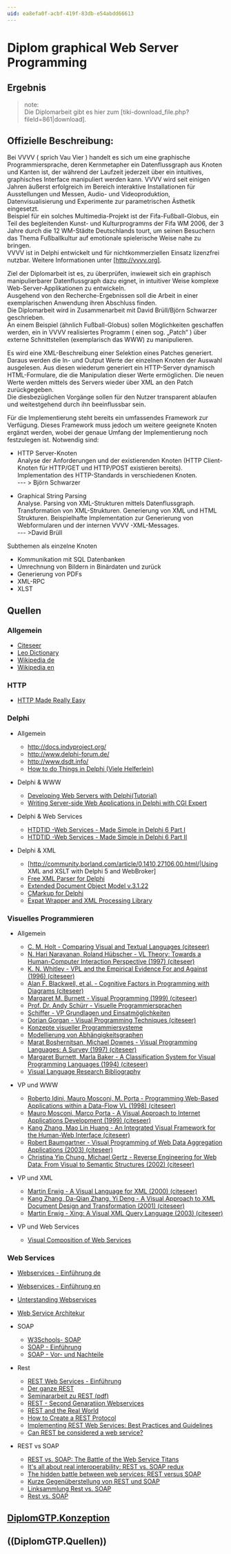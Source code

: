 ```yaml
---
uid: ea8efa0f-acbf-419f-83db-e54abdd66613
---
```


# Diplom graphical Web Server Programming
## Ergebnis
>note:  
Die Diplomarbeit gibt es hier zum [tiki-download_file.php?fileId=861|download].   
  


## Offizielle Beschreibung:
Bei VVVV ( sprich Vau Vier ) handelt es sich um eine graphische Programmiersprache, deren Kernmetapher ein Datenflussgraph aus Knoten und Kanten ist, der während der Laufzeit jederzeit über ein intuitives, graphisches Interface manipuliert werden kann. VVVV wird seit einigen Jahren äußerst erfolgreich im Bereich interaktive Installationen für Ausstellungen und Messen, Audio- und Videoproduktion, Datenvisualisierung und Experimente zur parametrischen Ästhetik eingesetzt.  
Beispiel für ein solches Multimedia-Projekt ist der Fifa-Fußball-Globus, ein Teil des begleitenden Kunst- und Kulturprogramms der Fifa WM 2006, der 3 Jahre durch die 12 WM-Städte Deutschlands tourt, um seinen Besuchern das Thema Fußballkultur auf emotionale spielerische Weise nahe zu bringen.  
VVVV ist in Delphi entwickelt und für nichtkommerziellen Einsatz lizenzfrei nutzbar. Weitere Informationen unter [http://vvvv.org].  

Ziel der Diplomarbeit ist es, zu überprüfen, inwieweit sich ein graphisch manipulierbarer Datenflussgraph dazu eignet, in intuitiver Weise komplexe Web-Server-Applikationen zu entwickeln.   
Ausgehend von den Recherche-Ergebnissen soll die Arbeit in einer exemplarischen Anwendung ihren Abschluss finden.  
Die Diplomarbeit wird in Zusammenarbeit mit David Brüll/Björn Schwarzer geschrieben.  
An einem Beispiel (ähnlich Fußball-Globus) sollen Möglichkeiten geschaffen werden, ein in VVVV realisiertes Programm ( einen sog. „Patch“ ) über externe Schnittstellen (exemplarisch das WWW) zu manipulieren.  
 
Es wird eine XML-Beschreibung einer Selektion eines Patches generiert. Daraus werden die In- und Output Werte der einzelnen Knoten der Auswahl ausgelesen. Aus diesen wiederum generiert ein HTTP-Server dynamisch HTML-Formulare, die die Manipulation dieser Werte ermöglichen. Die neuen Werte werden mittels des Servers wieder über XML an den Patch zurückgegeben.  
Die diesbezüglichen Vorgänge sollen für den Nutzer transparent ablaufen und weitestgehend durch ihn beeinflussbar sein.  

Für die Implementierung steht bereits ein umfassendes Framework zur Verfügung. Dieses Framework muss jedoch um weitere geeignete Knoten ergänzt werden, wobei der genaue Umfang der Implementierung noch festzulegen ist. Notwendig sind:  

* HTTP Server-Knoten   
Analyse der Anforderungen und der existierenden Knoten (HTTP Client-Knoten für HTTP/GET und HTTP/POST existieren bereits). Implementation des HTTP-Standards in verschiedenen Knoten.   
--- > Björn Schwarzer  

* Graphical String Parsing  
Analyse. Parsing von XML-Strukturen mittels Datenflussgraph. Transformation von XML-Strukturen. Generierung von XML und HTML Strukturen. Beispielhafte Implementation zur Generierung von Webformularen und der internen VVVV -XML-Messages.   
--- >David Brüll  

Subthemen als einzelne Knoten  
* Kommunikation mit SQL Datenbanken  
* Umrechnung von Bildern in Binärdaten und zurück  
* Generierung von PDFs  
* XML-RPC  
* XLST 

## Quellen

### Allgemein
* <a href="http://citeseer.ist.psu.edu" class="extURL" target="_blank">Citeseer</a>  
* <a href="http://dict.leo.org" class="extURL" target="_blank">Leo Dictionary</a>  
* <a href="http://de.wikipedia.org" class="extURL" target="_blank">Wikipedia de</a>  
* <a href="http://en.wikipedia.org" class="extURL" target="_blank">Wikipedia en</a>  

### HTTP
* <a href="http://www.jmarshall.com/easy/http/" class="extURL" target="_blank">HTTP Made Really Easy</a>  

### Delphi
* Allgemein  
  * <a href="http://docs.indyproject.org/" class="extURL" target="_blank">http://docs.indyproject.org/</a>  
  * <a href="http://www.delphi-forum.de/" class="extURL" target="_blank">http://www.delphi-forum.de/</a>  
  * <a href="http://www.dsdt.info/" class="extURL" target="_blank">http://www.dsdt.info/</a>  
  * <a href="http://www.howtodothings.com/ViewSubCategory.aspx?SubCategory=41&PageNumber=0" class="extURL" target="_blank">How to do Things in Delphi (Viele Helferlein)</a>  

* Delphi & WWW  
  * <a href="http://www.prestwood.com/community/delphi/info/delphi_web_servers.asp" class="extURL" target="_blank">Developing Web Servers with Delphi(Tutorial)</a>  
  * <a href="http://www.adug.org.au/PastMeetings/Presentations/GlennLawrenceFeb98/Default.html" class="extURL" target="_blank">Writing Server-side Web Applications in Delphi with CGI Expert</a>  

* Delphi & Web Services  
  * <a href="http://www.howtodothings.com/ViewArticle.aspx?Article=312" class="extURL" target="_blank">HTDTID -Web Services - Made Simple in Delphi 6 Part I</a>  
  * <a href="http://www.howtodothings.com/ViewArticle.aspx?Article=276" class="extURL" target="_blank">HTDTID -Web Services - Made Simple in Delphi 6 Part II</a>  

* Delphi & XML  
  * [http://community.borland.com/article/0,1410,27106,00.html/|Using XML and XSLT with Delphi 5 and WebBroker]  
  * <a href="http://www.destructor.de/xmlparser/download.htm" class="extURL" target="_blank">Free XML Parser for Delphi</a>  
  * <a href="http://www.philo.de/xml/dom/index_de.shtml" class="extURL" target="_blank">Extended Document Object Model v.3.1.22</a>  
  * <a href="http://www.firstobject.com/dn_markdelphi.htm" class="extURL" target="_blank">CMarkup for Delphi</a>  
  * <a href="http://xml.defined.net/sax/expat/" class="extURL" target="_blank">Expat Wrapper and XML Processing Library</a>  


### Visuelles Programmieren
* Allgemein  
  * <a href="http://citeseer.ist.psu.edu/63891.html" class="extURL" target="_blank"> C. M. Holt - Comparing Visual and Textual Languages (citeseer)</a>  
  * <a href="http://citeseer.ist.psu.edu/narayanan97visual.html" class="extURL" target="_blank">N. Hari Narayanan, Roland Hübscher - VL Theory: Towards a Human-Computer Interaction Perspective (1997) (citeseer)</a>  
  * <a href="http://citeseer.ist.psu.edu/whitley96visual.html" class="extURL" target="_blank">K. N. Whitley - VPL and the Empirical Evidence For and Against (1996) (citeseer)</a>  
  * <a href="http://citeseer.ist.psu.edu/375325.html" class="extURL" target="_blank"> Alan F. Blackwell, et al. - Cognitive Factors in Programming with Diagrams (citeseer)</a>  
  * <a href="http://citeseer.ist.psu.edu/burnett99visual.html" class="extURL" target="_blank">Margaret M. Burnett - Visual Programming (1999) (citeseer)</a>  
  * <a href="http://www2-data.informatik.unibw-muenchen.de/Lectures/WT2001/VL/VL.html" class="extURL" target="_blank">Prof. Dr. Andy Schürr - Visuelle Programmiersprachen</a>  
  * <a href="http://www.schiffer.at/vp/html/index.html" class="extURL" target="_blank">Schiffer - VP Grundlagen und Einsatmöglichkeiten</a>  
  * <a href="http://citeseer.ist.psu.edu/405810.html" class="extURL" target="_blank">Dorian Gorgan - Visual Programming Techniques (citeseer)</a>  
  * <a href="http://rw4.cs.uni-sb.de/~kerren/lehre/seminar/ss99/2/Uebersicht.html" class="extURL" target="_blank">Konzepte visueller Programmiersysteme</a>  
  * <a href="http://www-sfb288.math.tu-berlin.de/~armin/study/stud.html" class="extURL" target="_blank">Modellierung von Abhängigkeitsgraphen</a>  
  * <a href="http://citeseer.ist.psu.edu/boshernitsan97visual.html" class="extURL" target="_blank"> Marat Boshernitsan, Michael Downes - Visual Programming Languages: A Survey (1997) (citeseer)</a>  
  * <a href="http://citeseer.ist.psu.edu/burnett94classification.html" class="extURL" target="_blank">Margaret Burnett, Marla Baker - A Classification System for Visual Programming Languages (1994)  (citeseer)</a>  
  * <a href="http://web.engr.oregonstate.edu/~burnett/vpl.html" class="extURL" target="_blank">Visual Language Research Bibliography</a>  

* VP und WWW  
  * <a href="http://citeseer.ist.psu.edu/idini98programming.html" class="extURL" target="_blank"> Roberto Idini, Mauro Mosconi, M. Porta - Programming Web-Based Applications within a Data-Flow VL (1998) (citeseer)</a>  
  * <a href="http://citeseer.ist.psu.edu/mosconi99visual.html" class="extURL" target="_blank"> Mauro Mosconi, Marco Porta - A Visual Approach to Internet Applications Development (1999) (citeseer)</a>  
  * <a href="http://citeseer.ist.psu.edu/573237.html" class="extURL" target="_blank"> Kang Zhang, Mao Lin Huang - An Integrated Visual Framework for the Human-Web Interface (citeseer)</a>  
  * <a href="http://citeseer.ist.psu.edu/baumgartner03visual.html" class="extURL" target="_blank">Robert Baumgartner - Visual Programming of Web Data Aggregation Applications (2003) (citeseer)</a>  
  * <a href="http://citeseer.ist.psu.edu/chung02reverse.html" class="extURL" target="_blank"> Christina Yip Chung, Michael Gertz - Reverse Engineering for Web Data: From Visual to Semantic Structures (2002) (citeseer)</a>  

* VP und XML  
  * <a href="http://citeseer.ist.psu.edu/erwig00visual.html" class="extURL" target="_blank">Martin Erwig - A Visual Language for XML (2000) (citeseer)</a>  
  * <a href="http://citeseer.ist.psu.edu/zhang01visual.html" class="extURL" target="_blank"> Kang Zhang, Da-Qian Zhang, Yi Deng - A Visual Approach to XML Document Design and Transformation (2001) (citeseer)</a>  
  * <a href="http://citeseer.ist.psu.edu/erwig03xing.html" class="extURL" target="_blank">Martin Erwig - Xing: A Visual XML Query Language (2003) (citeseer)</a>  

* VP und Web Services  
  * <a href="http://www.iks.inf.ethz.ch/publications/bio03v.html" class="extURL" target="_blank">Visual Composition of Web Services</a>  

### Web Services
* <a href="http://de.wikipedia.org/wiki/Web_Service" class="extURL" target="_blank">Webservices - Einführung de</a>  
* <a href="http://en.wikipedia.org/wiki/Web_service" class="extURL" target="_blank">Webservices - Einführung en</a>  
* <a href="http://msdn.microsoft.com/webservices/webservices/understanding/default.aspx" class="extURL" target="_blank"> Unterstanding Webservices</a>  
* <a href="http://www-306.ibm.com/software/solutions/webservices/pdf/WSCA.pdf" class="extURL" target="_blank">Web Service Architekur</a>  

* SOAP  
  * <a href="http://www.w3schools.com/soap/default.asp" class="extURL" target="_blank">W3Schools- SOAP</a>  
  * <a href="http://de.wikipedia.org/wiki/Simple_Object_Access_Protocol" class="extURL" target="_blank">SOAP - Einführung</a>  
  * <a href="http://webservices.xml.com/pub/a/ws/2002/04/16/soap.html" class="extURL" target="_blank">SOAP - Vor- und Nachteile</a>  

* Rest  
  * <a href="http://www.oio.de/public/xml/rest-webservices.htm" class="extURL" target="_blank">REST Web Services -  Einführung</a>  
  * <a href="http://www.xmlmagazin.de/itr/online_artikel/show.php3?id=209&nodeid=69" class="extURL" target="_blank">Der ganze REST</a>  
  * <a href="http://www.int-x.org/lib/exe/fetch.php?cache=cache&media=uni%3Arest.pdf" class="extURL" target="_blank">Seminararbeit zu REST (pdf)</a>  
  * <a href="http://webservices.xml.com/pub/a/ws/2002/02/06/rest.html?page=1" class="extURL" target="_blank">REST - Second Genaratiion Webservices</a>  
  * <a href="http://webservices.xml.com/pub/a/ws/2002/02/20/rest.html?page=1" class="extURL" target="_blank">REST and the Real World</a>  
  * <a href="http://www.xml.com/pub/a/2004/12/01/restful-web.html" class="extURL" target="_blank">How to Create a REST Protocol</a>  
  * <a href="http://www.xml.com/pub/a/2004/08/11/rest.html" class="extURL" target="_blank">Implementing REST Web Services: Best Practices and Guidelines</a>  
  * <a href="http://hinchcliffe.org/archive/2005/04/05/192.aspx" class="extURL" target="_blank">Can REST be considered a web service?</a>  

* REST vs SOAP  
  * <a href="http://webservices.sys-con.com/read/79282.htm" class="extURL" target="_blank">REST vs. SOAP: The Battle of the Web Service Titans</a>  
  * <a href="http://hinchcliffe.org/archive/2005/04/27/201.aspx" class="extURL" target="_blank">It's all about real interoperability: REST vs. SOAP redux</a>  
  * <a href="http://hinchcliffe.org/archive/2005/02/12/171.aspx" class="extURL" target="_blank">The hidden battle between web services: REST versus SOAP</a>  
  * <a href="http://webservices.xml.com/pub/a/ws/2003/09/30/soa.html" class="extURL" target="_blank">Kurze Gegenüberstellung von REST und SOAP</a>  
  * <a href="http://www.bawsug.org/archives/000003.html" class="extURL" target="_blank">Linksammlung Rest vs. SOAP</a>  
  * <a href="http://www.petefreitag.com/item/431.cfm" class="extURL" target="_blank">Rest vs. SOAP</a>  

## [DiplomGTP.Konzeption](xref:56e0ccbb-8d0d-4889-ad40-3625e564c7d7)
## ((DiplomGTP.Quellen))